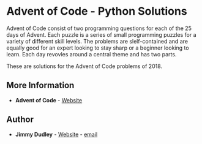# Advent of Code - Python Solutions


Advent of Code consist of two programming questions for each of the 25 days of Advent.  Each puzzle is a series of small
programming puzzles for a variety of different skill levels.  The problems are slelf-contained and are equally good for an
expert looking to stay sharp or a beginner looking to learn.  Each day revovles around a central theme and has two parts.

These are solutions for the Advent of Code problems of 2018.

## More Information

* **Advent of Code** - [Website](http://adventofcode.com/)


## Author

* **Jimmy Dudley** - [Website](http://jimmydudley.com) - [email](dudleyj2@miamioh.edu)
